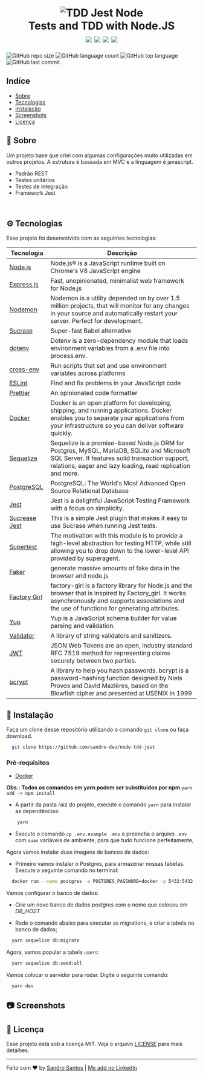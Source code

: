 <h1 align="center">
  <img src="https://repository-images.githubusercontent.com/333132122/5c7dea80-6225-11eb-8bfb-3b09e528b98c" alt="TDD Jest Node" />
  <br/>
  Tests and TDD with Node.JS
  <div>
    <img src="https://img.shields.io/badge/-Node.js-green" />
    <img src="https://img.shields.io/badge/-JEST-brightgreen" />
    <img src="https://img.shields.io/badge/-faker.js-red" />
    <img src="https://img.shields.io/badge/-factory--girl-blueviolet" />
  </div>
</h1>


<p align="center">

![GitHub repo size](https://img.shields.io/github/repo-size/sandro-dev/node-tdd-jest?style=plastic)
![GitHub language count](https://img.shields.io/github/languages/count/sandro-dev/node-tdd-jest?style=plastic)
![GitHub top language](https://img.shields.io/github/languages/top/sandro-dev/node-tdd-jest?style=plastic)
![GitHub last commit](https://img.shields.io/github/last-commit/sandro-dev/node-tdd-jest?color=red&style=plastic)
</p>




## Indíce

- [Sobre](#book-Sobre)
- [Tecnologias](#gear-Tecnologias)
- [Instalação](#wrench-Instalação)
- [Screenshots](#camera-Screenshots)
- [Licença](#memo-Licença)

## :book: Sobre

Um projeto base que criei com algumas configurações muito utilizadas em outros projetos. A estrutura é baseada em MVC e a linguagem é javascript.

- Padrão REST
- Testes unitários
- Testes de integração
- Framework Jest

<br />




## :gear: Tecnologias

Esse projeto foi desenvolvido com as seguintes tecnologias:


  | Tecnologia  |  Descrição  |
  | --- | --- |
  | [Node.js](https://nodejs.org/en/)  | Node.js® is a JavaScript runtime built on Chrome's V8 JavaScript engine |
  | [Express.js](https://expressjs.com/) | Fast, unopinionated, minimalist web framework for Node.js |
  | [Nodemon](https://nodemon.io/) | Nodemon is a utility depended on by over 1.5 million projects, that will monitor for any changes in your source and automatically restart your server. Perfect for development.  |
  | [Sucrase](https://sucrase.io/) | Super-fast Babel alternative |
  | [dotenv](https://www.npmjs.com/package/dotenv) | Dotenv is a zero-dependency module that loads environment variables from a .env file into process.env. |
  | [cross-env](https://www.npmjs.com/package/cross-env) | Run scripts that set and use environment variables across platforms |
  | [ESLint](https://eslint.org/) | Find and fix problems in your JavaScript code |
  | [Prettier](https://prettier.io/) | An opinionated code formatter |
  | [Docker](https://www.docker.com/) | Docker is an open platform for developing, shipping, and running applications. Docker enables you to separate your applications from your infrastructure so you can deliver software quickly. |
  | [Sequelize](https://sequelize.org/) | Sequelize is a promise-based Node.js ORM for Postgres, MySQL, MariaDB, SQLite and Microsoft SQL Server. It features solid transaction support, relations, eager and lazy loading, read replication and more. |
  | [PostgreSQL](https://www.postgresql.org/) | PostgreSQL: The World's Most Advanced Open Source Relational Database |
  | [Jest](https://jestjs.io/) | Jest is a delightful JavaScript Testing Framework with a focus on simplicity. |
  | [Sucrease Jest](https://www.npmjs.com/package/@sucrase/jest-plugin) | This is a simple Jest plugin that makes it easy to use Sucrase when running Jest tests. |
  | [Supertest](https://www.npmjs.com/package/supertest) | The motivation with this module is to provide a high-level abstraction for testing HTTP, while still allowing you to drop down to the lower-level API provided by superagent. |
  | [Faker](https://github.com/marak/Faker.js/) | generate massive amounts of fake data in the browser and node.js |
  | [Factory Girl](https://www.npmjs.com/package/factory-girl) | factory-girl is a factory library for Node.js and the browser that is inspired by Factory_girl. It works asynchronously and supports associations and the use of functions for generating attributes. |
  | [Yup](https://github.com/jquense/yup) | Yup is a JavaScript schema builder for value parsing and validation. |
  | [Validator](https://www.npmjs.com/package/validator) | A library of string validators and sanitizers. |
  | [JWT](https://jwt.io/) | JSON Web Tokens are an open, industry standard RFC 7519 method for representing claims securely between two parties. |
  | [bcrypt](https://www.npmjs.com/package/bcrypt) | A library to help you hash passwords. bcrypt is a password-hashing function designed by Niels Provos and David Mazières, based on the Blowfish cipher and presented at USENIX in 1999 |

## :wrench: Instalação

Faça um clone desse repositório utilizando o comando `git clone` ou faça download.

```bash
  git clone https://github.com/sandro-dev/node-tdd-jest
```

### Pré-requisitos

- [Docker](https://www.docker.com/)


**Obs.: Todos os comandos em yarn podem ser substituídos por npm**
`yarn add -> npm install`

- A partir da pasta raiz do projeto, execute o comando `yarn` para instalar as dependências:
```bash
    yarn
  ```

- Execute o comando `cp .env.example .env` e preencha o arquivo `.env` com `suas` variáveis de ambiente, para que tudo funcione perfeitamente;

Agora vamos instalar duas imagens de bancos de dados:

- Primeiro vamos instalar o Postgres, para armazenar nossas tabelas.
Execute o seguinte comando no terminal:

```bash
  docker run --name postgres -e POSTGRES_PASSWORD=docker -p 5432:5432 -d postgres
```

Vamos configurar o banco de dados:

- Crie um novo banco de dados *postgres* com o nome que colocou em *DB_HOST*

- Rode o comando abaixo para executar as migrations, e criar a tabela no banco de dados;

```bash
  yarn sequelize db:migrate
```

Agora, vamos popular a tabela `users`:

```bash
  yarn sequelize db:seed:all
```

Vamos colocar o servidor para rodar. Digite o seguinte comando:

```bash
  yarn dev
```

## :camera: Screenshots



## :memo: Licença

Esse projeto está sob a licença MIT. Veja o arquivo [LICENSE](LICENSE.md) para mais detalhes.

---

Feito com ♥ by [Sandro Santos](https://github.com/sandro-dev) | [Me add no LinkedIn](https://www.linkedin.com/in/sandrossantos/)
